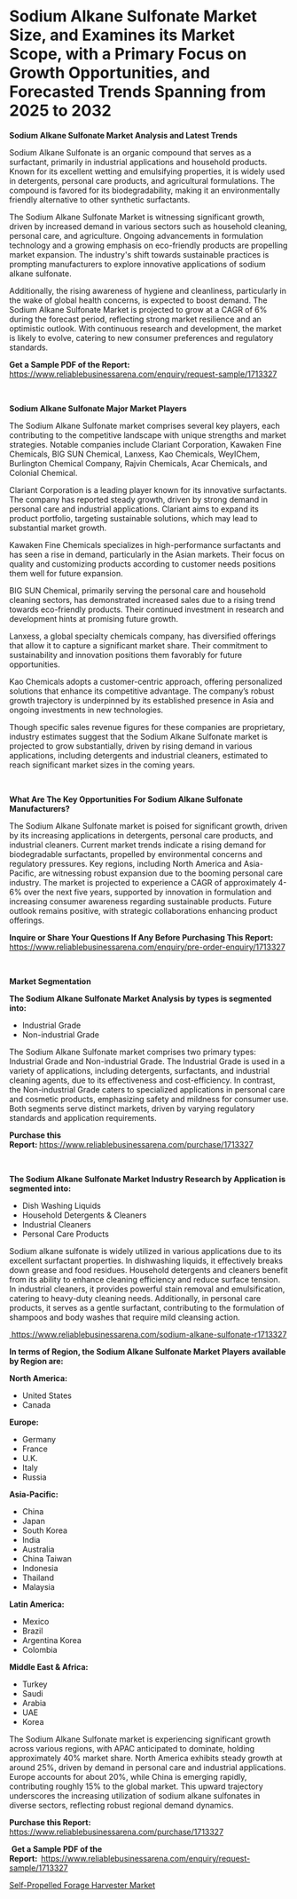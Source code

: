 <p><h1>Sodium Alkane Sulfonate Market Size, and Examines its Market Scope, with a Primary Focus on Growth Opportunities, and Forecasted Trends Spanning from 2025 to 2032</h1></p><p><strong>Sodium Alkane Sulfonate Market Analysis and Latest Trends</strong></p>
<p><p>Sodium Alkane Sulfonate is an organic compound that serves as a surfactant, primarily in industrial applications and household products. Known for its excellent wetting and emulsifying properties, it is widely used in detergents, personal care products, and agricultural formulations. The compound is favored for its biodegradability, making it an environmentally friendly alternative to other synthetic surfactants.</p><p>The Sodium Alkane Sulfonate Market is witnessing significant growth, driven by increased demand in various sectors such as household cleaning, personal care, and agriculture. Ongoing advancements in formulation technology and a growing emphasis on eco-friendly products are propelling market expansion. The industry's shift towards sustainable practices is prompting manufacturers to explore innovative applications of sodium alkane sulfonate.</p><p>Additionally, the rising awareness of hygiene and cleanliness, particularly in the wake of global health concerns, is expected to boost demand. The Sodium Alkane Sulfonate Market is projected to grow at a CAGR of 6% during the forecast period, reflecting strong market resilience and an optimistic outlook. With continuous research and development, the market is likely to evolve, catering to new consumer preferences and regulatory standards.</p></p>
<p><strong>Get a Sample PDF of the Report:&nbsp;</strong> <a href="https://www.reliablebusinessarena.com/enquiry/request-sample/1713327?utm_campaign=1841&utm_medium=2&utm_source=Github&utm_content=ia&utm_term=28032025&utm_id=sodium-alkane-sulfonate">https://www.reliablebusinessarena.com/enquiry/request-sample/1713327</a></p>
<p>&nbsp;</p>
<p><strong>Sodium Alkane Sulfonate Major Market Players</strong></p>
<p><p>The Sodium Alkane Sulfonate market comprises several key players, each contributing to the competitive landscape with unique strengths and market strategies. Notable companies include Clariant Corporation, Kawaken Fine Chemicals, BIG SUN Chemical, Lanxess, Kao Chemicals, WeylChem, Burlington Chemical Company, Rajvin Chemicals, Acar Chemicals, and Colonial Chemical.</p><p>Clariant Corporation is a leading player known for its innovative surfactants. The company has reported steady growth, driven by strong demand in personal care and industrial applications. Clariant aims to expand its product portfolio, targeting sustainable solutions, which may lead to substantial market growth.</p><p>Kawaken Fine Chemicals specializes in high-performance surfactants and has seen a rise in demand, particularly in the Asian markets. Their focus on quality and customizing products according to customer needs positions them well for future expansion.</p><p>BIG SUN Chemical, primarily serving the personal care and household cleaning sectors, has demonstrated increased sales due to a rising trend towards eco-friendly products. Their continued investment in research and development hints at promising future growth.</p><p>Lanxess, a global specialty chemicals company, has diversified offerings that allow it to capture a significant market share. Their commitment to sustainability and innovation positions them favorably for future opportunities.</p><p>Kao Chemicals adopts a customer-centric approach, offering personalized solutions that enhance its competitive advantage. The company’s robust growth trajectory is underpinned by its established presence in Asia and ongoing investments in new technologies.</p><p>Though specific sales revenue figures for these companies are proprietary, industry estimates suggest that the Sodium Alkane Sulfonate market is projected to grow substantially, driven by rising demand in various applications, including detergents and industrial cleaners, estimated to reach significant market sizes in the coming years.</p></p>
<p>&nbsp;</p>
<p><strong>What Are The Key Opportunities For Sodium Alkane Sulfonate Manufacturers?</strong></p>
<p><p>The Sodium Alkane Sulfonate market is poised for significant growth, driven by its increasing applications in detergents, personal care products, and industrial cleaners. Current market trends indicate a rising demand for biodegradable surfactants, propelled by environmental concerns and regulatory pressures. Key regions, including North America and Asia-Pacific, are witnessing robust expansion due to the booming personal care industry. The market is projected to experience a CAGR of approximately 4-6% over the next five years, supported by innovation in formulation and increasing consumer awareness regarding sustainable products. Future outlook remains positive, with strategic collaborations enhancing product offerings.</p></p>
<p><strong>Inquire or Share Your Questions If Any Before Purchasing This Report:</strong> <a href="https://www.reliablebusinessarena.com/enquiry/pre-order-enquiry/1713327?utm_campaign=1841&utm_medium=2&utm_source=Github&utm_content=ia&utm_term=28032025&utm_id=sodium-alkane-sulfonate">https://www.reliablebusinessarena.com/enquiry/pre-order-enquiry/1713327</a></p>
<p>&nbsp;</p>
<p><strong>Market Segmentation</strong></p>
<p><strong>The Sodium Alkane Sulfonate Market Analysis by types is segmented into:</strong></p>
<p><ul><li>Industrial Grade</li><li>Non-industrial Grade</li></ul></p>
<p><p>The Sodium Alkane Sulfonate market comprises two primary types: Industrial Grade and Non-industrial Grade. The Industrial Grade is used in a variety of applications, including detergents, surfactants, and industrial cleaning agents, due to its effectiveness and cost-efficiency. In contrast, the Non-industrial Grade caters to specialized applications in personal care and cosmetic products, emphasizing safety and mildness for consumer use. Both segments serve distinct markets, driven by varying regulatory standards and application requirements.</p></p>
<p><strong>Purchase this Report:&nbsp;</strong><a href="https://www.reliablebusinessarena.com/purchase/1713327?utm_campaign=1841&utm_medium=2&utm_source=Github&utm_content=ia&utm_term=28032025&utm_id=sodium-alkane-sulfonate">https://www.reliablebusinessarena.com/purchase/1713327</a></p>
<p>&nbsp;</p>
<p><strong>The Sodium Alkane Sulfonate Market Industry Research by Application is segmented into:</strong></p>
<p><ul><li>Dish Washing Liquids</li><li>Household Detergents & Cleaners</li><li>Industrial Cleaners</li><li>Personal Care Products</li></ul></p>
<p><p>Sodium alkane sulfonate is widely utilized in various applications due to its excellent surfactant properties. In dishwashing liquids, it effectively breaks down grease and food residues. Household detergents and cleaners benefit from its ability to enhance cleaning efficiency and reduce surface tension. In industrial cleaners, it provides powerful stain removal and emulsification, catering to heavy-duty cleaning needs. Additionally, in personal care products, it serves as a gentle surfactant, contributing to the formulation of shampoos and body washes that require mild cleansing action.</p></p>
<p><a href="https://www.reliablebusinessarena.com/sodium-alkane-sulfonate-r1713327?utm_campaign=1841&utm_medium=2&utm_source=Github&utm_content=ia&utm_term=28032025&utm_id=sodium-alkane-sulfonate">&nbsp;https://www.reliablebusinessarena.com/sodium-alkane-sulfonate-r1713327</a></p>
<p><strong>In terms of Region, the Sodium Alkane Sulfonate Market Players available by Region are:</strong></p>
<p>
    <p> <strong> North America: </strong>
        <ul>
            <li>United States</li>
            <li>Canada</li>
        </ul>
        </p> 
    <p> <strong> Europe: </strong>
        <ul>
            <li>Germany</li>
            <li>France</li>
            <li>U.K.</li>
            <li>Italy</li>
            <li>Russia</li>
        </ul>
        </p> 
    <p> <strong> Asia-Pacific: </strong>
        <ul>
            <li>China</li>
            <li>Japan</li>
            <li>South Korea</li>
            <li>India</li>
            <li>Australia</li>
            <li>China Taiwan</li>
            <li>Indonesia</li>
            <li>Thailand</li>
            <li>Malaysia</li>
        </ul>
        </p> 
    <p> <strong> Latin America: </strong>
        <ul>
            <li>Mexico</li>
            <li>Brazil</li>
            <li>Argentina Korea</li>
            <li>Colombia</li>
        </ul>
        </p> 
    <p> <strong> Middle East & Africa: </strong>
        <ul>
            <li>Turkey</li>
            <li>Saudi</li>
            <li>Arabia</li>
            <li>UAE</li>
            <li>Korea</li>
        </ul>
    </p>
    </p>
<p><p>The Sodium Alkane Sulfonate market is experiencing significant growth across various regions, with APAC anticipated to dominate, holding approximately 40% market share. North America exhibits steady growth at around 25%, driven by demand in personal care and industrial applications. Europe accounts for about 20%, while China is emerging rapidly, contributing roughly 15% to the global market. This upward trajectory underscores the increasing utilization of sodium alkane sulfonates in diverse sectors, reflecting robust regional demand dynamics.</p></p>
<p><strong>Purchase this Report: </strong><a href="https://www.reliablebusinessarena.com/purchase/1713327?utm_campaign=1841&utm_medium=2&utm_source=Github&utm_content=ia&utm_term=28032025&utm_id=sodium-alkane-sulfonate">https://www.reliablebusinessarena.com/purchase/1713327</a></p>
<p>&nbsp;<strong>Get a Sample PDF of the Report:&nbsp;&nbsp;</strong><a href="https://www.reliablebusinessarena.com/enquiry/request-sample/1713327?utm_campaign=1841&utm_medium=2&utm_source=Github&utm_content=ia&utm_term=28032025&utm_id=sodium-alkane-sulfonate">https://www.reliablebusinessarena.com/enquiry/request-sample/1713327</a></p>
<p><strong></strong></p>
<p><p><a href="https://github.com/julyju69/Market-Research-Report-List-6/blob/main/self-propelled-forage-harvester-market.md?utm_campaign=1841&utm_medium=2&utm_source=Github&utm_content=ia&utm_term=28032025&utm_id=sodium-alkane-sulfonate">Self-Propelled Forage Harvester Market</a></p></p>